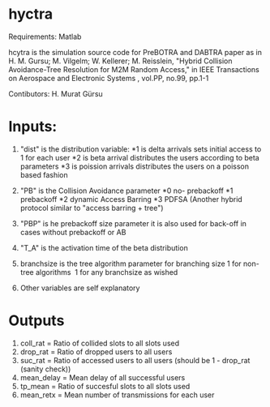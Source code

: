 # hyctra
Requirements:
Matlab


hcytra is the simulation source code for PreBOTRA and DABTRA paper as in 
H. M. Gursu; M. Vilgelm; W. Kellerer; M. Reisslein, "Hybrid Collision
Avoidance-Tree Resolution for M2M Random Access," in IEEE Transactions on
Aerospace and Electronic Systems , vol.PP, no.99, pp.1-1

Contibutors:
H. Murat Gürsu

# Inputs:
1. "dist" is the distribution variable:
  *1 is delta arrivals sets initial access to 1 for each user
  *2 is beta arrival distributes the users according to beta parameters
  *3 is poission arrivals distributes the users on a poisson based fashion


2. "PB" is the Collision Avoidance parameter
  *0 no- prebackoff
  *1 prebackoff
  *2 dynamic Access Barring
  *3 PDFSA (Another hybrid protocol similar to "access barring + tree")


3. "PBP" is he prebackoff size parameter
it is also used for back-off in cases without prebackoff or AB


4. "T_A" is the activation time of the beta distribution


5. branchsize is the tree algorithm parameter for branching size
  1 for non-tree algorithms
  $\>$1 for any branchsize as wished


6. Other variables are self explanatory


# Outputs
1. coll_rat = Ratio of collided slots to all slots used
2. drop_rat = Ratio of dropped users to all users
3. suc_rat = Ratio of accessed users to all users (should be 1 - drop_rat (sanity check))
4. mean_delay = Mean delay of all successful users
5. tp_mean = Ratio of succesful slots to all slots used
6. mean_retx = Mean number of transmissions for each user



